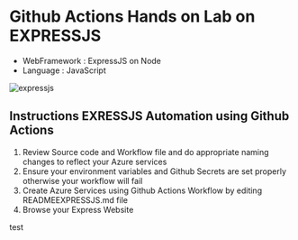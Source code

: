 # Github Actions Hands on Lab on EXPRESSJS

- WebFramework : ExpressJS on Node
- Language  : JavaScript

![expressjs](expressjs.png)

## Instructions EXRESSJS Automation using Github Actions

1. Review Source code and Workflow file and do appropriate naming changes to reflect your Azure services
2. Ensure your environment variables and Github Secrets are set properly otherwise your workflow will fail
3. Create Azure Services using Github Actions Workflow by editing READMEEXPRESSJS.md file
4. Browse your Express Website


test
